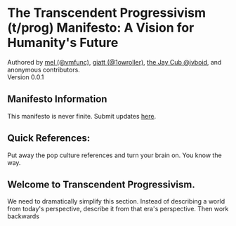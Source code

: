 # The Transcendent Progressivism (t/prog) Manifesto: A Vision for Humanity's Future
Authored by [mel (@vmfunc)](https://twitter.com/vmfunc), [giatt (@1owroller)](https://x.com/1owroller), [the Jay Cub @jvboid](https://x.com/jvboid), and anonymous contributors.   
Version 0.0.1

## Manifesto Information

This manifesto is never finite. Submit updates [here](https://github.com/transcendentprogressivism). 

## Quick References:

Put away the pop culture references and turn your brain on. You know the way.

## Welcome to Transcendent Progressivism.

We need to dramatically simplify this section. Instead of describing a world from today's perspective, describe it from that era's perspective. Then work backwards

